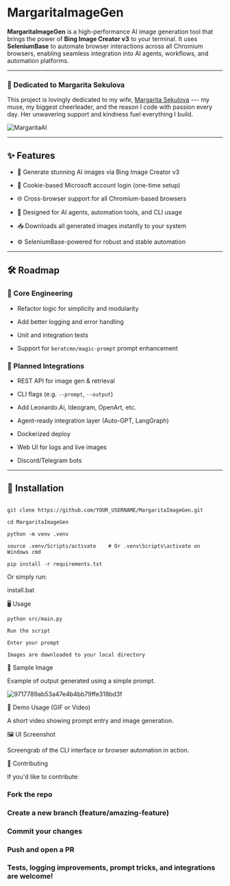 # MargaritaImageGen

**MargaritaImageGen** is a high-performance AI image generation tool that brings the power of **Bing Image Creator v3** to your terminal. It uses **SeleniumBase** to automate browser interactions across all Chromium browsers, enabling seamless integration into AI agents, workflows, and automation platforms.

---

### 🩷 Dedicated to Margarita Sekulova

This project is lovingly dedicated to my wife, [Margarita Sekulova](https://en.wikipedia.org/wiki/Margarita_Sekulova) --- my muse, my biggest cheerleader, and the reason I code with passion every day. Her unwavering support and kindness fuel everything I build.

![MargaritaAI](https://github.com/user-attachments/assets/ae473014-f71e-428f-a176-526f22d30e0d)


---

## ✨ Features

- 🎨 Generate stunning AI images via Bing Image Creator v3

- 🔐 Cookie-based Microsoft account login (one-time setup)

- 🌐 Cross-browser support for all Chromium-based browsers

- 🤖 Designed for AI agents, automation tools, and CLI usage

- 📥 Downloads all generated images instantly to your system

- ⚙️ SeleniumBase-powered for robust and stable automation

---

## 🛠️ Roadmap

### 🔧 Core Engineering

- Refactor logic for simplicity and modularity

- Add better logging and error handling

- Unit and integration tests

- Support for `beratcmn/magic-prompt` prompt enhancement

### 📡 Planned Integrations

- REST API for image gen & retrieval

- CLI flags (e.g. `--prompt`, `--output`)

- Add Leonardo.Ai, Ideogram, OpenArt, etc.

- Agent-ready integration layer (Auto-GPT, LangGraph)

- Dockerized deploy

- Web UI for logs and live images

- Discord/Telegram bots

---

## 🧰 Installation

```

git clone https://github.com/YOUR_USERNAME/MargaritaImageGen.git

cd MargaritaImageGen

python -m venv .venv

source .venv/Scripts/activate    # Or .venv\Scripts\activate on Windows cmd

pip install -r requirements.txt
```

Or simply run:

install.bat

🖥️ Usage
```
python src/main.py

Run the script

Enter your prompt

Images are downloaded to your local directory
```
📸 Sample Image

Example of output generated using a simple prompt.

![9717789ab53a47e4b4bb79ffe318bd3f](https://github.com/user-attachments/assets/2905c831-3b3e-48d7-91aa-b443fd2365f0)


🎥 Demo Usage (GIF or Video)

A short video showing prompt entry and image generation.

<!-- Replace with actual link -->

🖼️ UI Screenshot

Screengrab of the CLI interface or browser automation in action.

<!-- Replace with actual image path -->

🤝 Contributing

If you'd like to contribute:

### Fork the repo

### Create a new branch (feature/amazing-feature)

### Commit your changes

### Push and open a PR

### Tests, logging improvements, prompt tricks, and integrations are welcome!

